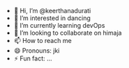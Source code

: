 - 👋 Hi, I’m @keerthanadurati
- 👀 I’m interested in dancing
- 🌱 I’m currently learning devOps
- 💞️ I’m looking to collaborate on himaja
- 📫 How to reach me 
- 😄 Pronouns: jki
- ⚡ Fun fact: ...

<!---
keerthanadurati/keerthanadurati is a ✨ special ✨ repository because its `README.md` (this file) appears on your GitHub profile.
You can click the Preview link to take a look at your changes.
--->
